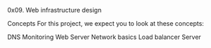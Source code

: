 0x09. Web infrastructure design

Concepts
For this project, we expect you to look at these concepts:

DNS
Monitoring
Web Server
Network basics
Load balancer
Server
